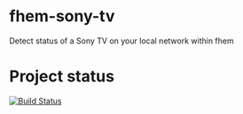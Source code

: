 # fhem-sony-tv
Detect status of a Sony TV on your local network within fhem


# Project status
[![Build Status](https://travis-ci.org/ChristianKuehnel/fhem-sony-tv.svg?branch=master)](https://travis-ci.org/ChristianKuehnel/fhem-sony-tv)